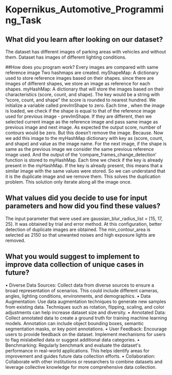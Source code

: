# Kopernikus_Automotive_Programming_Task
## What did you learn after looking on our dataset?
The dataset has different images of parking areas with vehicles and without them. Dataset has images of different lighting conditions.

##How does you program work?
Every images are compared with same reference image
Two hashmaps are created. 
myShapeMap: A dictionary used to store reference images based on their shapes. since there are images of different shapes, we store an image as reference for each shapes.
myHashMap: A dictionary that will store the images based on their characteristics (score, count, and shape). The key would be a string with ”score, count, and shape” the score is rounded to nearest hundred.
We initialize a variable called prevImShape to zero.  Each time , when the image is loaded, we check if the shape is equal to that of the reference image used for previous image - prevImShape. If they are different, then we selected current image as the reference image and pass same image  as previous image and next image. As expected the output score, number of contours would be zero. But this doesn’t remove the image. Because. Now we add this image to the myHashMap dictionary with key as (score, count, and shape) and value as the image name.
For the next image, if the shape is same as the previous image we consider the same previous reference image used. And the output of the ‘compare_frames_change_detection’ function is stored to myHashMap. 
Each time we check if the key is already present in the myHashMap. If the key is already present, this means that a similar image with the same values were stored. So we can understand that it is the duplicate image and we remove them. This solves the duplication problem. 
This solution only iterate along all the image once.
## What values did you decide to use for input parameters and how did you find these values?
The input parameter that were used are gaussian_blur_radius_list = [15, 17, 25]. It was obtained by trial and error method. At this configuration, better detection of duplicate images are obtained.
The min_contour_area is selected as 2150 so that unwanted noises and high exposure lights are removed.
## What you would suggest to implement to improve data collection of unique cases in future?
•	Diverse Data Sources: Collect data from diverse sources to ensure a broad representation of scenarios. This could include different cameras, angles, lighting conditions, environments, and demographics.
•	Data Augmentation: Use data augmentation techniques to generate new samples from existing data. Techniques such as rotation, flipping, scaling, and color adjustments can help increase dataset size and diversity.
•	 Annotated Data: Collect annotated data to create a ground truth for training machine learning models. Annotation can include object bounding boxes, semantic segmentation masks, or key point annotations.
•	User Feedback: Encourage users to provide feedback on the dataset. Implement mechanisms for users to flag mislabelled data or suggest additional data categories.
•	Benchmarking: Regularly benchmark and evaluate the dataset's performance in real-world applications. This helps identify areas for improvement and guides future data collection efforts. 
•	Collaboration: Collaborate with other institutions or researchers to combine datasets and leverage collective knowledge for more comprehensive data collection.

